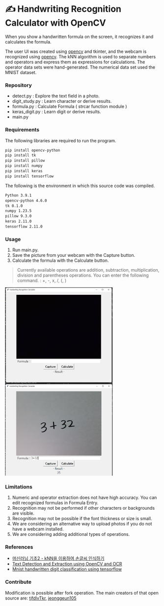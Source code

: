 # ✍️ Handwriting Recognition Calculator with OpenCV

When you show a handwritten formula on the screen, it recognizes it and calculates the formula.

The user UI was created using [opencv](https://github.com/opencv/opencv) and tkinter, and the webcam is recognized using [opencv](https://github.com/opencv/opencv). The kNN algorithm is used to separate numbers and operators and express them as expressions for calculations. The operator data sets were hand-generated. The numerical data set used the MNIST dataset.

### Repository
- detect.py : Explore the text field in a photo.
- digit_study.py : Learn character or derive results.
- formula.py : Calculate Formula ( strcar function module )
- keras_digit.py : Learn digit or derive results.
- main.py 

### Requirements
The following libraries are required to run the program.
```sh
pip install opencv-python
pip install tk
pip install pillow
pip install numpy
pip install keras
pip install tensorflow
```

The following is the environment in which this source code was compiled.
```sh
Python 3.9.1
opencv-python 4.6.0
tk 0.1.0
numpy 1.23.5
pillow 9.3.0
keras 2.11.0
tensorflow 2.11.0
```

### Usage
1. Run main.py.
2. Save the picture from your webcam with the Capture button.
3. Calculate the formula with the Calculate button.

> Currently available operations are addition, subtraction, multiplication, division and parentheses operations.
> You can enter the following command. : +, -, x, /, (, )

<span>
  <img src="https://github.com/tjfdlvTKr/HandWritingCalculator/blob/main/README_img/img1.png" width="350" align="left"/>
  <img src="https://github.com/tjfdlvTkr/HandWritingCalculator/blob/main/README_img/img2.png" width="350"/>
</span>  
<p></p>

### Limitations
1. Numeric and operator extraction does not have high accuracy. You can edit recognized formulas in Formula Entry.
2. Recognition may not be performed if other characters or backgrounds are visible.
3. Recognition may not be possible if the font thickness or size is small.
4. We are considering an alternative way to upload photos if you do not have a webcam installed.
5. We are considering adding additional types of operations.

### References
* [머신러닝 기초2 - kNN을 이용하여 손글씨 인식하기](https://blog.naver.com/samsjang/220684292757)
* [Text Detection and Extraction using OpenCV and OCR](https://www.geeksforgeeks.org/text-detection-and-extraction-using-opencv-and-ocr/)
* [Mnist handwritten digit classification using tensorflow](https://www.milindsoorya.com/blog/handwritten-digits-classification)

### Contribute
Modification is possible after fork operation. The main creators of that open source are: [tjfdlvTkr](https://github.com/tjfdlvTkr), [jeonggeun105](https://github.com/jeonggeun105)
